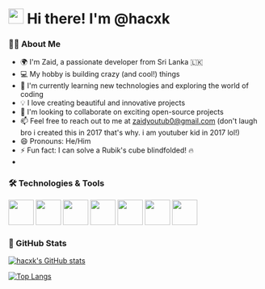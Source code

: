 <h1>
 <img src="https://media.giphy.com/media/hvRJCLFzcasrR4ia7z/giphy.gif" width="30px"/>
 Hi there! I'm @hacxk
</h1>

### 👨‍💻 About Me

- 🌍 I'm Zaid, a passionate developer from Sri Lanka 🇱🇰
- 💻 My hobby is building crazy (and cool!) things
- 🌱 I'm currently learning new technologies and exploring the world of coding
- 💡 I love creating beautiful and innovative projects
- 🔭 I'm looking to collaborate on exciting open-source projects
- 📫 Feel free to reach out to me at zaidyoutub0@gmail.com (don't laugh bro i created this in 2017 that's why. i am youtuber kid in 2017 lol!)
- 😄 Pronouns: He/Him
- ⚡ Fun fact: I can solve a Rubik's cube blindfolded! 🔥
- 
### 🛠 Technologies & Tools

<img src="https://media.giphy.com/media/fsEaZldNC8A1PJ3mwp/giphy.gif" width="50px"> 
<img src="https://media.giphy.com/media/ln7z2eWriiQAllfVcn/giphy.gif" width="50px"> 
<img src="https://media.giphy.com/media/XAxylRMCdpbEWUAvr8/giphy.gif" width="50px"> 
<img src="https://media.giphy.com/media/TgGJMVRbVAFpm2QJLZ/giphy.gif" width="50px"> 
<img src="https://media.giphy.com/media/kdFc8fubgS31b8DsVu/giphy.gif" width="50px"> 
<img src="https://media.giphy.com/media/LMt9638dO8dftAjtco/giphy.gif" width="50px"> 
<img src="https://media.giphy.com/media/4lxh4QUKGSL09M46Sw/giphy.gif" width="50px">

### 🌟 GitHub Stats

[![hacxk's GitHub stats](https://github-readme-stats.vercel.app/api?username=hacxk&show_icons=true&theme=radical)](https://github.com/hacxk)

[![Top Langs](https://github-readme-stats.vercel.app/api/top-langs/?username=hacxk&layout=compact&theme=radical)](https://github.com/hacxk)
